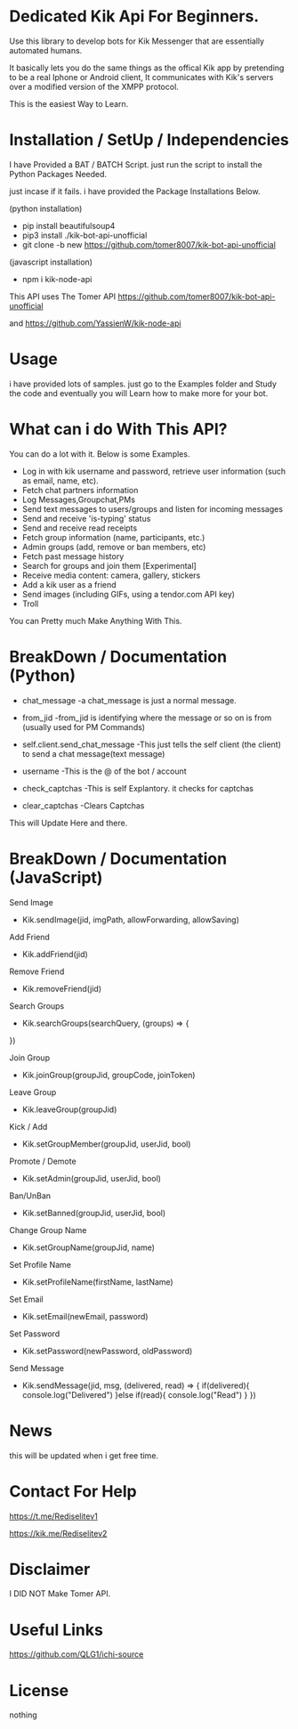 # Dedicated Kik Api For Beginners.

Use this library to develop bots for Kik Messenger that are essentially automated humans.

It basically lets you do the same things as the offical Kik app by pretending to be a real Iphone or Android client, It communicates with Kik's servers over a modified version of the XMPP protocol.

This is the easiest Way to Learn.

# Installation / SetUp / Independencies
I have Provided a BAT / BATCH Script. just run the script to install the Python Packages Needed.

just incase if it fails. i have provided the Package Installations Below.

(python installation)
- pip install beautifulsoup4
- pip3 install ./kik-bot-api-unofficial
- git clone -b new https://github.com/tomer8007/kik-bot-api-unofficial

(javascript installation)
- npm i kik-node-api

This API uses The Tomer API https://github.com/tomer8007/kik-bot-api-unofficial

and https://github.com/YassienW/kik-node-api

# Usage
i have provided lots of samples. just go to the Examples folder and Study the code and eventually you will Learn how to make more for your bot.

# What can i do With This API?
You can do a lot with it. Below is some Examples.

- Log in with kik username and password, retrieve user information (such as email, name, etc).
- Fetch chat partners information
- Log Messages,Groupchat,PMs
- Send text messages to users/groups and listen for incoming messages
- Send and receive 'is-typing' status
- Send and receive read receipts
- Fetch group information (name, participants, etc.)
- Admin groups (add, remove or ban members, etc)
- Fetch past message history
- Search for groups and join them [Experimental]
- Receive media content: camera, gallery, stickers
- Add a kik user as a friend
- Send images (including GIFs, using a tendor.com API key)
- Troll


You can Pretty much Make Anything With This.




# BreakDown / Documentation (Python)
- chat_message 
-a chat_message is just a normal message.

- from_jid
-from_jid is identifying where the message or so on is from (usually used for PM Commands)

-  self.client.send_chat_message
-This just tells the self client (the client) to send a chat message(text message)

-  username
-This is the @ of the bot / account

-  check_captchas
-This is self Explantory. it checks for captchas

-   clear_captchas
-Clears Captchas

This will Update Here and there.

# BreakDown / Documentation (JavaScript)

Send Image
- Kik.sendImage(jid, imgPath, allowForwarding, allowSaving)

Add Friend
- Kik.addFriend(jid)

Remove Friend
- Kik.removeFriend(jid)

Search Groups
- Kik.searchGroups(searchQuery, (groups) => {
    
})

Join Group
- Kik.joinGroup(groupJid, groupCode, joinToken)

Leave Group
- Kik.leaveGroup(groupJid)

Kick / Add
- Kik.setGroupMember(groupJid, userJid, bool)

Promote / Demote
- Kik.setAdmin(groupJid, userJid, bool)

Ban/UnBan
- Kik.setBanned(groupJid, userJid, bool)

Change Group Name
- Kik.setGroupName(groupJid, name)

Set Profile Name
- Kik.setProfileName(firstName, lastName)

Set Email
- Kik.setEmail(newEmail, password)

Set Password
- Kik.setPassword(newPassword, oldPassword)

Send Message
- Kik.sendMessage(jid, msg, (delivered, read) => {
    if(delivered){
        console.log("Delivered")
    }else if(read){
        console.log("Read")
    }
})

# News
this will be updated when i get free time.

# Contact For Help

https://t.me/Rediselitev1

https://kik.me/Rediselitev2

# Disclaimer

I DID NOT Make Tomer API.

# Useful Links

https://github.com/QLG1/ichi-source

# License

nothing
